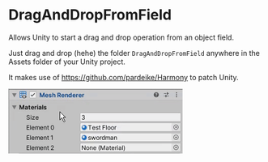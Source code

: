 # DragAndDropFromField
Allows Unity to start a drag and drop operation from an object field.

Just drag and drop (hehe) the folder `DragAndDropFromField` anywhere in the Assets folder of your Unity project.

It makes use of https://github.com/pardeike/Harmony to patch Unity.

![Short video showing the feature](example.gif)
